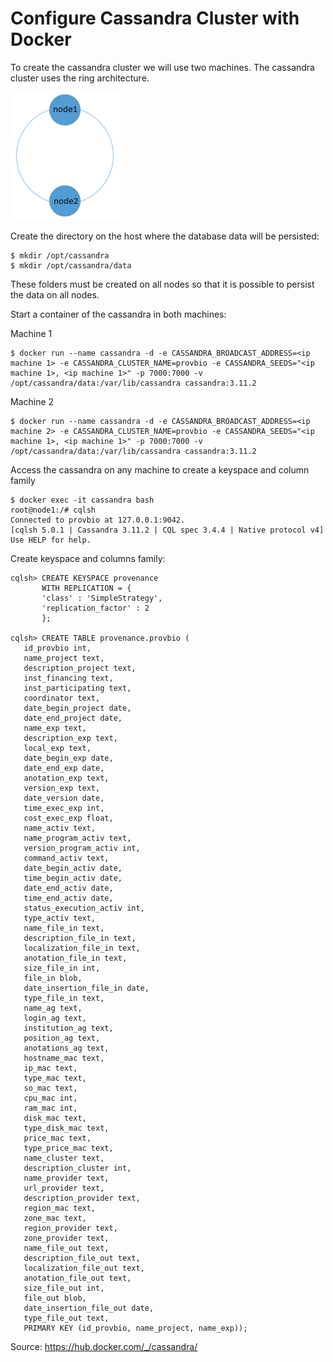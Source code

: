 # Configure Cassandra Cluster with Docker

To create the cassandra cluster we will use two machines. The cassandra cluster uses the ring architecture.

![Cassandra Cluster](https://github.com/Polyane/dataprovenance/blob/master/Cassandra/cassandraCluster.png)

Create the directory on the host where the database data will be persisted:

```
$ mkdir /opt/cassandra
$ mkdir /opt/cassandra/data
```
These folders must be created on all nodes so that it is possible to persist the data on all nodes.

Start a container of the cassandra in both machines:

Machine 1

```
$ docker run --name cassandra -d -e CASSANDRA_BROADCAST_ADDRESS=<ip machine 1> -e CASSANDRA_CLUSTER_NAME=provbio -e CASSANDRA_SEEDS="<ip machine 1>, <ip machine 1>" -p 7000:7000 -v /opt/cassandra/data:/var/lib/cassandra cassandra:3.11.2
```
Machine 2

```
$ docker run --name cassandra -d -e CASSANDRA_BROADCAST_ADDRESS=<ip machine 2> -e CASSANDRA_CLUSTER_NAME=provbio -e CASSANDRA_SEEDS="<ip machine 1>, <ip machine 1>" -p 7000:7000 -v /opt/cassandra/data:/var/lib/cassandra cassandra:3.11.2
```

Access the cassandra on any machine to create a keyspace and column family

```
$ docker exec -it cassandra bash
root@node1:/# cqlsh
Connected to provbio at 127.0.0.1:9042.
[cqlsh 5.0.1 | Cassandra 3.11.2 | CQL spec 3.4.4 | Native protocol v4]
Use HELP for help.
```

Create keyspace and columns family:

```
cqlsh> CREATE KEYSPACE provenance
       WITH REPLICATION = {
       'class' : 'SimpleStrategy',
       'replication_factor' : 2
       };
       
cqlsh> CREATE TABLE provenance.provbio (
   id_provbio int,
   name_project text, 
   description_project text, 
   inst_financing text, 
   inst_participating text, 
   coordinator text,
   date_begin_project date,
   date_end_project date,
   name_exp text,
   description_exp text,
   local_exp text,
   date_begin_exp date,
   date_end_exp date,
   anotation_exp text,
   version_exp text,
   date_version date,
   time_exec_exp int,
   cost_exec_exp float,
   name_activ text,
   name_program_activ text,
   version_program_activ int,
   command_activ text,
   date_begin_activ date,
   time_begin_activ date,
   date_end_activ date,
   time_end_activ date,
   status_execution_activ int,
   type_activ text,
   name_file_in text,
   description_file_in text,
   localization_file_in text,
   anotation_file_in text,
   size_file_in int,
   file_in blob,
   date_insertion_file_in date,
   type_file_in text,
   name_ag text,
   login_ag text,
   institution_ag text,
   position_ag text,
   anotations_ag text,
   hostname_mac text,
   ip_mac text,
   type_mac text,
   so_mac text,
   cpu_mac int,
   ram_mac int,
   disk_mac text,
   type_disk_mac text,
   price_mac text,
   type_price_mac text,
   name_cluster text,
   description_cluster int,
   name_provider text,
   url_provider text,
   description_provider text,
   region_mac text,
   zone_mac text,
   region_provider text,
   zone_provider text,
   name_file_out text,
   description_file_out text,
   localization_file_out text,
   anotation_file_out text,
   size_file_out int,
   file_out blob,
   date_insertion_file_out date,
   type_file_out text,
   PRIMARY KEY (id_provbio, name_project, name_exp));       
```

Source: https://hub.docker.com/_/cassandra/
